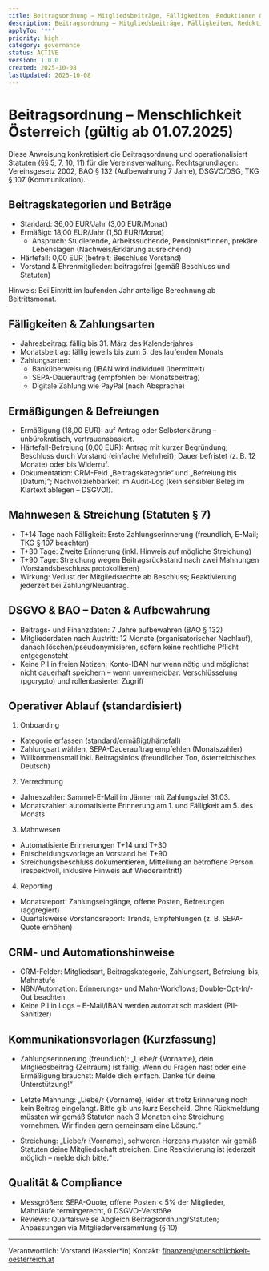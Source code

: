 ```yaml
---
title: Beitragsordnung – Mitgliedsbeiträge, Fälligkeiten, Reduktionen & Mahnwesen (Österreich)
description: Beitragsordnung – Mitgliedsbeiträge, Fälligkeiten, Reduktionen & Mahnwesen (Österreich)
applyTo: '**'
priority: high
category: governance
status: ACTIVE
version: 1.0.0
created: 2025-10-08
lastUpdated: 2025-10-08
---
```


# Beitragsordnung – Menschlichkeit Österreich (gültig ab 01.07.2025)

Diese Anweisung konkretisiert die Beitragsordnung und operationalisiert Statuten (§§ 5, 7, 10, 11) für die Vereinsverwaltung. Rechtsgrundlagen: Vereinsgesetz 2002, BAO § 132 (Aufbewahrung 7 Jahre), DSGVO/DSG, TKG § 107 (Kommunikation).

## Beitragskategorien und Beträge

- Standard: 36,00 EUR/Jahr (3,00 EUR/Monat)
- Ermäßigt: 18,00 EUR/Jahr (1,50 EUR/Monat)
  - Anspruch: Studierende, Arbeitssuchende, Pensionist*innen, prekäre Lebenslagen (Nachweis/Erklärung ausreichend)
- Härtefall: 0,00 EUR (befreit; Beschluss Vorstand)
- Vorstand & Ehrenmitglieder: beitragsfrei (gemäß Beschluss und Statuten)

Hinweis: Bei Eintritt im laufenden Jahr anteilige Berechnung ab Beitrittsmonat.

## Fälligkeiten & Zahlungsarten

- Jahresbeitrag: fällig bis 31. März des Kalenderjahres
- Monatsbeitrag: fällig jeweils bis zum 5. des laufenden Monats
- Zahlungsarten:
  - Banküberweisung (IBAN wird individuell übermittelt)
  - SEPA-Dauerauftrag (empfohlen bei Monatsbeitrag)
  - Digitale Zahlung wie PayPal (nach Absprache)

## Ermäßigungen & Befreiungen

- Ermäßigung (18,00 EUR): auf Antrag oder Selbsterklärung – unbürokratisch, vertrauensbasiert.
- Härtefall-Befreiung (0,00 EUR): Antrag mit kurzer Begründung; Beschluss durch Vorstand (einfache Mehrheit); Dauer befristet (z. B. 12 Monate) oder bis Widerruf.
- Dokumentation: CRM-Feld „Beitragskategorie“ und „Befreiung bis [Datum]“; Nachvollziehbarkeit im Audit-Log (kein sensibler Beleg im Klartext ablegen – DSGVO!).

## Mahnwesen & Streichung (Statuten § 7)

- T+14 Tage nach Fälligkeit: Erste Zahlungserinnerung (freundlich, E-Mail; TKG § 107 beachten)
- T+30 Tage: Zweite Erinnerung (inkl. Hinweis auf mögliche Streichung)
- T+90 Tage: Streichung wegen Beitragsrückstand nach zwei Mahnungen (Vorstandsbeschluss protokollieren)
- Wirkung: Verlust der Mitgliedsrechte ab Beschluss; Reaktivierung jederzeit bei Zahlung/Neuantrag.

## DSGVO & BAO – Daten & Aufbewahrung

- Beitrags- und Finanzdaten: 7 Jahre aufbewahren (BAO § 132)
- Mitgliederdaten nach Austritt: 12 Monate (organisatorischer Nachlauf), danach löschen/pseudonymisieren, sofern keine rechtliche Pflicht entgegensteht
- Keine PII in freien Notizen; Konto-IBAN nur wenn nötig und möglichst nicht dauerhaft speichern – wenn unvermeidbar: Verschlüsselung (pgcrypto) und rollenbasierter Zugriff

## Operativer Ablauf (standardisiert)

1) Onboarding
- Kategorie erfassen (standard/ermäßigt/härtefall)
- Zahlungsart wählen, SEPA-Dauerauftrag empfehlen (Monatszahler)
- Willkommensmail inkl. Beitragsinfos (freundlicher Ton, österreichisches Deutsch)

2) Verrechnung
- Jahreszahler: Sammel-E-Mail im Jänner mit Zahlungsziel 31.03.
- Monatszahler: automatisierte Erinnerung am 1. und Fälligkeit am 5. des Monats

3) Mahnwesen
- Automatisierte Erinnerungen T+14 und T+30
- Entscheidungsvorlage an Vorstand bei T+90
- Streichungsbeschluss dokumentieren, Mitteilung an betroffene Person (respektvoll, inklusive Hinweis auf Wiedereintritt)

4) Reporting
- Monatsreport: Zahlungseingänge, offene Posten, Befreiungen (aggregiert)
- Quartalsweise Vorstandsreport: Trends, Empfehlungen (z. B. SEPA-Quote erhöhen)

## CRM- und Automationshinweise

- CRM-Felder: Mitgliedsart, Beitragskategorie, Zahlungsart, Befreiung-bis, Mahnstufe
- N8N/Automation: Erinnerungs- und Mahn-Workflows; Double-Opt-In/-Out beachten
- Keine PII in Logs – E-Mail/IBAN werden automatisch maskiert (PII-Sanitizer)

## Kommunikationsvorlagen (Kurzfassung)

- Zahlungserinnerung (freundlich):
  „Liebe/r {Vorname}, dein Mitgliedsbeitrag {Zeitraum} ist fällig. Wenn du Fragen hast oder eine Ermäßigung brauchst: Melde dich einfach. Danke für deine Unterstützung!“

- Letzte Mahnung:
  „Liebe/r {Vorname}, leider ist trotz Erinnerung noch kein Beitrag eingelangt. Bitte gib uns kurz Bescheid. Ohne Rückmeldung müssten wir gemäß Statuten nach 3 Monaten eine Streichung vornehmen. Wir finden gern gemeinsam eine Lösung.“

- Streichung:
  „Liebe/r {Vorname}, schweren Herzens mussten wir gemäß Statuten deine Mitgliedschaft streichen. Eine Reaktivierung ist jederzeit möglich – melde dich bitte.“

## Qualität & Compliance

- Messgrößen: SEPA-Quote, offene Posten < 5% der Mitglieder, Mahnläufe termingerecht, 0 DSGVO-Verstöße
- Reviews: Quartalsweise Abgleich Beitragsordnung/Statuten; Anpassungen via Mitgliederversammlung (§ 10)

---

Verantwortlich: Vorstand (Kassier*in)
Kontakt: finanzen@menschlichkeit-oesterreich.at
